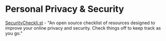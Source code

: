 # Personal Privacy & Security

[SecurityCheckli.st](https://securitycheckli.st/) - "An open source checklist of resources designed to improve your online privacy and security. Check things off to keep track as you go."

